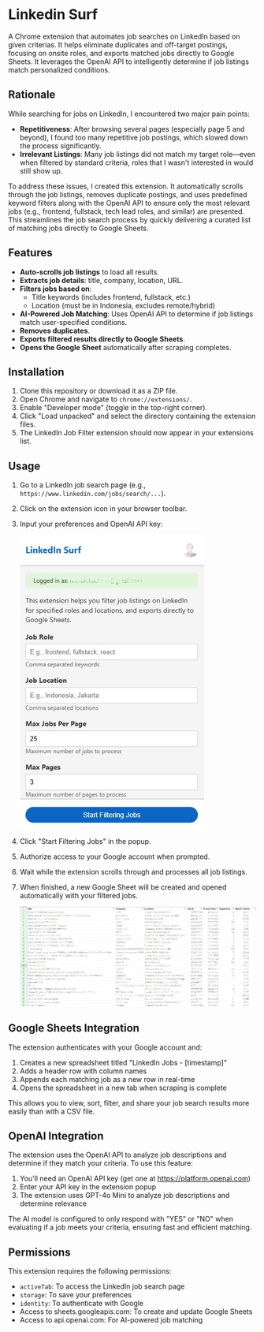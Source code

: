 # Linkedin Surf

A Chrome extension that automates job searches on LinkedIn based on given criterias. It helps eliminate duplicates and off-target postings, focusing on onsite roles, and exports matched jobs directly to Google Sheets. It leverages the OpenAI API to intelligently determine if job listings match personalized conditions.

## Rationale

While searching for jobs on LinkedIn, I encountered two major pain points:

- **Repetitiveness**: After browsing several pages (especially page 5 and beyond), I found too many repetitive job postings, which slowed down the process significantly.
- **Irrelevant Listings**: Many job listings did not match my target role—even when filtered by standard criteria, roles that I wasn't interested in would still show up.

To address these issues, I created this extension. It automatically scrolls through the job listings, removes duplicate postings, and uses predefined keyword filters along with the OpenAI API to ensure only the most relevant jobs (e.g., frontend, fullstack, tech lead roles, and similar) are presented. This streamlines the job search process by quickly delivering a curated list of matching jobs directly to Google Sheets.

## Features

- **Auto-scrolls job listings** to load all results.
- **Extracts job details**: title, company, location, URL.
- **Filters jobs based on**:
  - Title keywords (includes frontend, fullstack, etc.)
  - Location (must be in Indonesia, excludes remote/hybrid)
- **AI-Powered Job Matching**: Uses OpenAI API to determine if job listings match user-specified conditions.
- **Removes duplicates**.
- **Exports filtered results directly to Google Sheets**.
- **Opens the Google Sheet** automatically after scraping completes.

## Installation

1. Clone this repository or download it as a ZIP file.
2. Open Chrome and navigate to `chrome://extensions/`.
3. Enable "Developer mode" (toggle in the top-right corner).
4. Click "Load unpacked" and select the directory containing the extension files.
5. The LinkedIn Job Filter extension should now appear in your extensions list.

## Usage

1. Go to a LinkedIn job search page (e.g., `https://www.linkedin.com/jobs/search/...`).
2. Click on the extension icon in your browser toolbar.
3. Input your preferences and OpenAI API key:

   ![Popup](./popup.jpg)

4. Click "Start Filtering Jobs" in the popup.
5. Authorize access to your Google account when prompted.
6. Wait while the extension scrolls through and processes all job listings.
7. When finished, a new Google Sheet will be created and opened automatically with your filtered jobs.

   ![Generated spreadsheet](./generated-csv.jpg)

## Google Sheets Integration

The extension authenticates with your Google account and:

1. Creates a new spreadsheet titled "LinkedIn Jobs - [timestamp]"
2. Adds a header row with column names
3. Appends each matching job as a new row in real-time
4. Opens the spreadsheet in a new tab when scraping is complete

This allows you to view, sort, filter, and share your job search results more easily than with a CSV file.

## OpenAI Integration

The extension uses the OpenAI API to analyze job descriptions and determine if they match your criteria. To use this feature:

1. You'll need an OpenAI API key (get one at https://platform.openai.com)
2. Enter your API key in the extension popup
3. The extension uses GPT-4o Mini to analyze job descriptions and determine relevance

The AI model is configured to only respond with "YES" or "NO" when evaluating if a job meets your criteria, ensuring fast and efficient matching.

## Permissions

This extension requires the following permissions:
- `activeTab`: To access the LinkedIn job search page
- `storage`: To save your preferences
- `identity`: To authenticate with Google
- Access to sheets.googleapis.com: To create and update Google Sheets
- Access to api.openai.com: For AI-powered job matching
